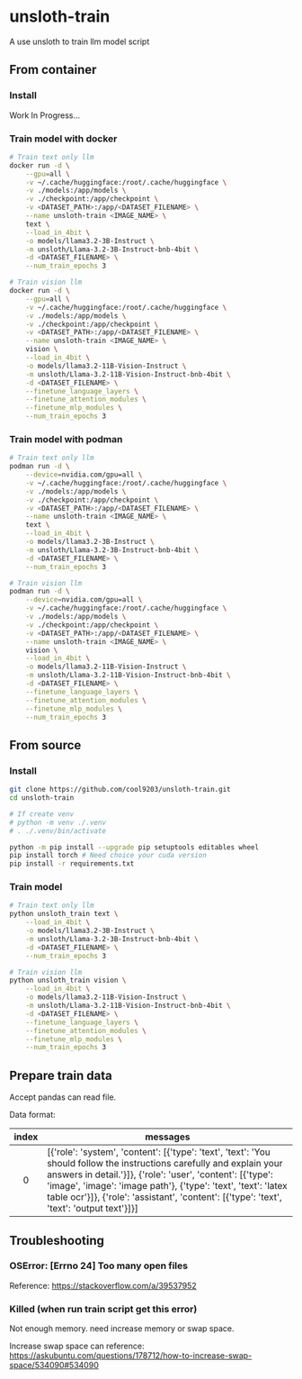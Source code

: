 # unsloth-train

A use unsloth to train llm model script

## From container

### Install

Work In Progress...

### Train model with docker

```bash
# Train text only llm
docker run -d \
    --gpu=all \
    -v ~/.cache/huggingface:/root/.cache/huggingface \
    -v ./models:/app/models \
    -v ./checkpoint:/app/checkpoint \
    -v <DATASET_PATH>:/app/<DATASET_FILENAME> \
    --name unsloth-train <IMAGE_NAME> \
    text \
    --load_in_4bit \
    -o models/llama3.2-3B-Instruct \
    -m unsloth/Llama-3.2-3B-Instruct-bnb-4bit \
    -d <DATASET_FILENAME> \
    --num_train_epochs 3

# Train vision llm
docker run -d \
    --gpu=all \
    -v ~/.cache/huggingface:/root/.cache/huggingface \
    -v ./models:/app/models \
    -v ./checkpoint:/app/checkpoint \
    -v <DATASET_PATH>:/app/<DATASET_FILENAME> \
    --name unsloth-train <IMAGE_NAME> \
    vision \
    --load_in_4bit \
    -o models/llama3.2-11B-Vision-Instruct \
    -m unsloth/Llama-3.2-11B-Vision-Instruct-bnb-4bit \
    -d <DATASET_FILENAME> \
    --finetune_language_layers \
    --finetune_attention_modules \
    --finetune_mlp_modules \
    --num_train_epochs 3
```

### Train model with podman

```bash
# Train text only llm
podman run -d \
    --device=nvidia.com/gpu=all \
    -v ~/.cache/huggingface:/root/.cache/huggingface \
    -v ./models:/app/models \
    -v ./checkpoint:/app/checkpoint \
    -v <DATASET_PATH>:/app/<DATASET_FILENAME> \
    --name unsloth-train <IMAGE_NAME> \
    text \
    --load_in_4bit \
    -o models/llama3.2-3B-Instruct \
    -m unsloth/Llama-3.2-3B-Instruct-bnb-4bit \
    -d <DATASET_FILENAME> \
    --num_train_epochs 3

# Train vision llm
podman run -d \
    --device=nvidia.com/gpu=all \
    -v ~/.cache/huggingface:/root/.cache/huggingface \
    -v ./models:/app/models \
    -v ./checkpoint:/app/checkpoint \
    -v <DATASET_PATH>:/app/<DATASET_FILENAME> \
    --name unsloth-train <IMAGE_NAME> \
    vision \
    --load_in_4bit \
    -o models/llama3.2-11B-Vision-Instruct \
    -m unsloth/Llama-3.2-11B-Vision-Instruct-bnb-4bit \
    -d <DATASET_FILENAME> \
    --finetune_language_layers \
    --finetune_attention_modules \
    --finetune_mlp_modules \
    --num_train_epochs 3
```

## From source

### Install

```bash
git clone https://github.com/cool9203/unsloth-train.git
cd unsloth-train

# If create venv
# python -m venv ./.venv
# . ./.venv/bin/activate

python -m pip install --upgrade pip setuptools editables wheel
pip install torch # Need choice your cuda version
pip install -r requirements.txt
```

### Train model

```bash
# Train text only llm
python unsloth_train text \
    --load_in_4bit \
    -o models/llama3.2-3B-Instruct \
    -m unsloth/Llama-3.2-3B-Instruct-bnb-4bit \
    -d <DATASET_FILENAME> \
    --num_train_epochs 3

# Train vision llm
python unsloth_train vision \
    --load_in_4bit \
    -o models/llama3.2-11B-Vision-Instruct \
    -m unsloth/Llama-3.2-11B-Vision-Instruct-bnb-4bit \
    -d <DATASET_FILENAME> \
    --finetune_language_layers \
    --finetune_attention_modules \
    --finetune_mlp_modules \
    --num_train_epochs 3
```

## Prepare train data

Accept pandas can read file.

Data format:

| index | messages                                                                                                                                                                                                                                                                                                                                           |
| :---: | -------------------------------------------------------------------------------------------------------------------------------------------------------------------------------------------------------------------------------------------------------------------------------------------------------------------------------------------------- |
|   0   | [{'role': 'system', 'content': [{'type': 'text', 'text': 'You should follow the instructions carefully and explain your answers in detail.'}]}, {'role': 'user', 'content': [{'type': 'image', 'image': 'image path'}, {'type': 'text', 'text': 'latex table ocr'}]}, {'role': 'assistant', 'content': [{'type': 'text', 'text': 'output text'}]}] |

## Troubleshooting

### OSError: [Errno 24] Too many open files

Reference: https://stackoverflow.com/a/39537952

### Killed (when run train script get this error)

Not enough memory. need increase memory or swap space.

Increase swap space can reference: https://askubuntu.com/questions/178712/how-to-increase-swap-space/534090#534090
